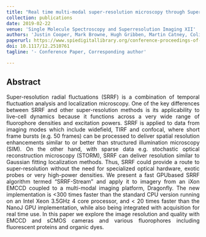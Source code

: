 ```yaml
---
title: "Real time multi-modal super-resolution microscopy through Super-Resolution Radial Fluctuations (SRRF-Stream)"
collection: publications
date: 2019-02-22
venue: 'Single Molecule Spectroscopy and Superresolution Imaging XII'
authors: 'Justin Cooper, Mark Browne, Hugh Gribben, Martin Catney, Colin Coates, Alan Mullan, Geraint Wilde, Ricardo Henriques'
paperurl: https://www.spiedigitallibrary.org/conference-proceedings-of-spie/10884/1088418/Real-time-multi-modal-super-resolution-microscopy-through-Super-Resolution/10.1117/12.2510761.short?SSO=1
doi: 10.1117/12.2510761
tagline: '- Conference Paper, Corresponding author'

---
```


<h2> Abstract </h2>
<p align= "justify">
Super-resolution radial fluctuations (SRRF) is a combination of temporal fluctuation analysis and localization microscopy. One of the key differences between SRRF and other super-resolution methods is its applicability to live-cell dynamics because it functions across a very wide range of fluorophore densities and excitation powers. SRRF is applied to data from imaging modes which include widefield, TIRF and confocal, where short frame bursts (e.g. 50 frames) can be processed to deliver spatial resolution enhancements similar to or better than structured illumination microscopy (SIM). On the other hand, with sparse data e.g. stochastic optical reconstruction microscopy (STORM), SRRF can deliver resolution similar to Gaussian fitting localization methods. Thus, SRRF could provide a route to super-resolution without the need for specialized optical hardware, exotic probes or very high-power densities. We present a fast GPUbased SRRF algorithm termed “SRRF-Stream” and apply it to imagery from an iXon EMCCD coupled to a multi-modal imaging platform, Dragonfly. The new implementation is <300 times faster than the standard CPU version running on an Intel Xeon 3.5GHz 4 core processor, and < 20 times faster than the NanoJ GPU implementation, while also being integrated with acquisition for real time use. In this paper we explore the image resolution and quality with EMCCD and sCMOS cameras and various fluorophores including fluorescent proteins and organic dyes.
